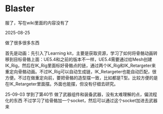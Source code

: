# Blaster
服了，写在wiki里面的内容没有了

2025-08-25

做了很多很多东西

首先是动画：先引入了Learning kit，主要是获取资源，学习了如何将骨骼动画转移到目标骨骼上面：UE5.4和之前的版本不一样，UE5.4需要通过给Mesh创建IK_Rig，然后在IK_Rig里面标好骨骼点的链，通过两个IK_Rig和IK_Retargeter来重定向骨骼动画。不过IK_Rig可以自动生成链，IK_Retargeter也能自动匹配，很方便。不过在做重定向前，要把骨骼的造型摆一致，比如都是T型。比较方便的是在IK_Retargeter里面摆。外面也能摆，但没有仔细去研究。

25-09-03
学到了第40节
做了武器组件和装备武器，没有太难理解的点，偏流程化的东西
不过学习了给骨骼加一个socket，然后可以通过这个socket加进去武器来
